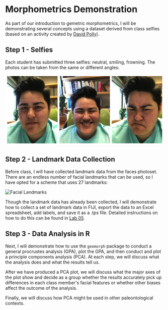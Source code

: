 # Morphometrics Demonstration

As part of our introduction to gemetric morphometrics, I will be demonstrating several concepts using a dataset derived from class selfies (based on an activity created by [David Polly](http://www.indiana.edu/~g562/)). 

## Step 1 - Selfies

Each student has submitted three selfies: neutral, smiling, frowning. The photos can be taken from the same or different angles:

![Faces Fig01](/Images/Faces_Fig1.png)

## Step 2 - Landmark Data Collection

Before class, I will have collected landmark data from the faces photoset. There are an endless number of facial landmarks that can be used, so I have opted for a scheme that uses 27 landmarks:

![Facial Landmarks](https://docs.microsoft.com/en-us/azure/cognitive-services/face/images/landmarks.1.jpg)

Though the landmark data has already been collected, I will demonstrate how to collect a set of landmark data in FIJI, export the data to an Excel spreadsheet, add labels, and save it as a .tps file. Detailed instructions on how to do this can be found in [Lab 05](/Labs/Lab05.md).

## Step 3 - Data Analysis in R

Next, I will demonstrate how to use the `geomorph` package to conduct a general procrustes analysis (GPA), plot the GPA, and then conduct and plot a principle components analysis (PCA). At each step, we will discuss what the analysis does and what the results tell us.

After we have produced a PCA plot, we will discuss what the major axes of the plot show and decide as a group whether the results accurately pick up differences in each class member's facial features or whether other biases affect the outcome of the analysis.

Finally, we will discuss how PCA might be used in other paleontological contexts.
